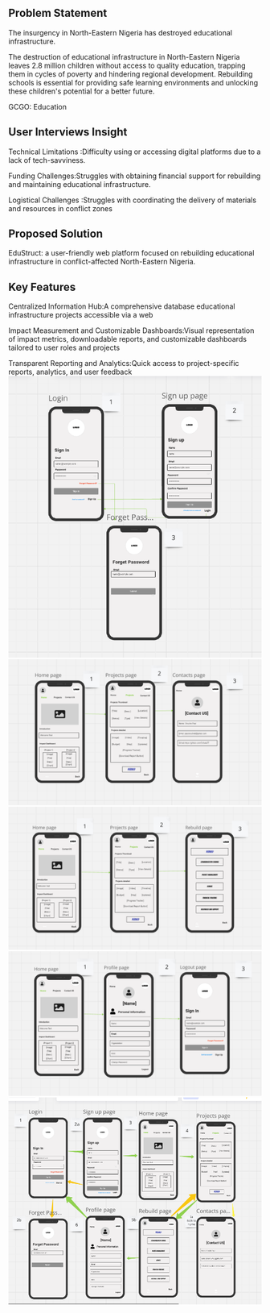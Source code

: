 ## Problem Statement
The insurgency in North-Eastern Nigeria has destroyed educational infrastructure. 

The destruction of educational infrastructure in North-Eastern Nigeria leaves 2.8 million children without access to quality education, trapping them in cycles of poverty and hindering regional development. Rebuilding schools is essential for providing safe learning environments and unlocking these children's potential for a better future.

GCGO: Education

## User Interviews Insight
Technical Limitations :Difficulty using or accessing digital platforms due to a lack of tech-savviness.

Funding Challenges:Struggles with obtaining financial support for rebuilding and maintaining educational infrastructure.

Logistical Challenges :Struggles with coordinating the delivery of materials and resources in conflict zones

## Proposed Solution
EduStruct: a user-friendly web platform focused on rebuilding educational infrastructure in conflict-affected North-Eastern Nigeria.

## Key Features
Centralized Information Hub:A comprehensive database educational infrastructure projects accessible via a web

Impact Measurement and Customizable Dashboards:Visual representation of impact metrics, downloadable reports, and customizable dashboards tailored to user roles and projects

Transparent Reporting and Analytics:Quick access to project-specific reports, analytics, and user feedback
![alt text](<Screenshot (59).png>) ![alt text](<Screenshot (60).png>) ![alt text](<Screenshot (62).png>) ![alt text](<Screenshot (63).png>) ![alt text](<Screenshot (64).png>)

